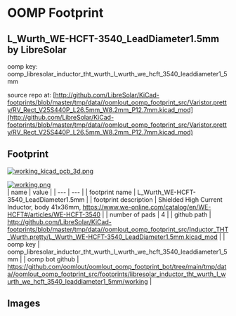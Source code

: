 # OOMP Footprint  
## L_Wurth_WE-HCFT-3540_LeadDiameter1.5mm  by LibreSolar  
  
oomp key: oomp_libresolar_inductor_tht_wurth_l_wurth_we_hcft_3540_leaddiameter1_5mm  
  
source repo at: [http://github.com/LibreSolar/KiCad-footprints/blob/master/tmp/data//oomlout_oomp_footprint_src/Varistor.pretty/RV_Rect_V25S440P_L26.5mm_W8.2mm_P12.7mm.kicad_mod](http://github.com/LibreSolar/KiCad-footprints/blob/master/tmp/data//oomlout_oomp_footprint_src/Varistor.pretty/RV_Rect_V25S440P_L26.5mm_W8.2mm_P12.7mm.kicad_mod)  
## Footprint  
  
[![working_kicad_pcb_3d.png](working_kicad_pcb_3d_600.png)](working_kicad_pcb_3d.png)  
  
[![working.png](working_600.png)](working.png)  
| name | value | 
| --- | --- | 
| footprint name | L_Wurth_WE-HCFT-3540_LeadDiameter1.5mm | 
| footprint description | Shielded High Current Inductor, body 41x36mm, https://www.we-online.com/catalog/en/WE-HCFT#/articles/WE-HCFT-3540 | 
| number of pads | 4 | 
| github path | http://github.com/LibreSolar/KiCad-footprints/blob/master/tmp/data//oomlout_oomp_footprint_src/Inductor_THT_Wurth.pretty/L_Wurth_WE-HCFT-3540_LeadDiameter1.5mm.kicad_mod | 
| oomp key | oomp_libresolar_inductor_tht_wurth_l_wurth_we_hcft_3540_leaddiameter1_5mm | 
| oomp bot github | https://github.com/oomlout/oomlout_oomp_footprint_bot/tree/main/tmp/data//oomlout_oomp_footprint_src/footprints/libresolar_inductor_tht_wurth_l_wurth_we_hcft_3540_leaddiameter1_5mm/working | 
## Images  
